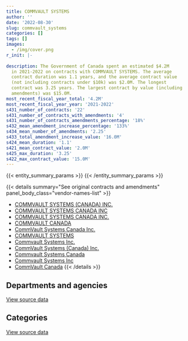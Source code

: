 ```yaml
---
title: COMMVAULT SYSTEMS
author: ''
date: '2022-08-30'
slug: commvault_systems
categories: []
tags: []
images:
  - /img/cover.png
r_init: |-
  
description: The Government of Canada spent an estimated $4.2M
  in 2021-2022 on contracts with COMMVAULT SYSTEMS. The average
  contract duration was 1.1 years, and the average contract value
  (not including contracts under $10k) was $2.0M. The longest
  contract was 3.25 years. The largest contract by value (including
  amendments) was $15.0M.
most_recent_fiscal_year_total: '4.2M'
most_recent_fiscal_year_year: '2021-2022'
s431_number_of_contracts: '22'
s431_number_of_contracts_with_amendments: '4'
s431_number_of_contracts_amendments_percentage: '18%'
s432_mean_amendment_increase_percentage: '133%'
s434_mean_number_of_amendments: '2.25'
s433_total_amendment_increase_value: '16.0M'
s424_mean_duration: '1.1'
s421_mean_contract_value: '2.0M'
s425_max_duration: '3.25'
s422_max_contract_value: '15.0M'
---
```


<script src="/rmarkdown-libs/htmlwidgets/htmlwidgets.js"></script>
<link href="/rmarkdown-libs/datatables-css/datatables-crosstalk.css" rel="stylesheet" />
<script src="/rmarkdown-libs/datatables-binding/datatables.js"></script>
<script src="/rmarkdown-libs/jquery/jquery-3.6.0.min.js"></script>
<link href="/rmarkdown-libs/dt-core-bootstrap/css/dataTables.bootstrap.min.css" rel="stylesheet" />
<link href="/rmarkdown-libs/dt-core-bootstrap/css/dataTables.bootstrap.extra.css" rel="stylesheet" />
<script src="/rmarkdown-libs/dt-core-bootstrap/js/jquery.dataTables.min.js"></script>
<script src="/rmarkdown-libs/dt-core-bootstrap/js/dataTables.bootstrap.min.js"></script>
<link href="/rmarkdown-libs/crosstalk/css/crosstalk.min.css" rel="stylesheet" />
<script src="/rmarkdown-libs/crosstalk/js/crosstalk.min.js"></script>
<script src="/rmarkdown-libs/htmlwidgets/htmlwidgets.js"></script>
<link href="/rmarkdown-libs/datatables-css/datatables-crosstalk.css" rel="stylesheet" />
<script src="/rmarkdown-libs/datatables-binding/datatables.js"></script>
<script src="/rmarkdown-libs/jquery/jquery-3.6.0.min.js"></script>
<link href="/rmarkdown-libs/dt-core-bootstrap/css/dataTables.bootstrap.min.css" rel="stylesheet" />
<link href="/rmarkdown-libs/dt-core-bootstrap/css/dataTables.bootstrap.extra.css" rel="stylesheet" />
<script src="/rmarkdown-libs/dt-core-bootstrap/js/jquery.dataTables.min.js"></script>
<script src="/rmarkdown-libs/dt-core-bootstrap/js/dataTables.bootstrap.min.js"></script>
<link href="/rmarkdown-libs/crosstalk/css/crosstalk.min.css" rel="stylesheet" />
<script src="/rmarkdown-libs/crosstalk/js/crosstalk.min.js"></script>

{{< entity_summary_params >}}
{{< /entity_summary_params >}}

{{< details summary="See original contracts and amendments" panel_body_class="vendor-names-list" >}}
- [COMMVAULT SYSTEMS (CANADA) INC.](https://search.open.canada.ca/en/ct/?sort=contract_value_f%20desc&page=1&search_text=%22COMMVAULT%20SYSTEMS%20%28CANADA%29%20INC.%22)
- [COMMVAULT SYSTEMS CANADA INC](https://search.open.canada.ca/en/ct/?sort=contract_value_f%20desc&page=1&search_text=%22COMMVAULT%20SYSTEMS%20CANADA%20INC%22)
- [COMMVAULT SYSTEMS CANADA INC.](https://search.open.canada.ca/en/ct/?sort=contract_value_f%20desc&page=1&search_text=%22COMMVAULT%20SYSTEMS%20CANADA%20INC.%22)
- [COMMVAULT CANADA](https://search.open.canada.ca/en/ct/?sort=contract_value_f%20desc&page=1&search_text=%22COMMVAULT%20CANADA%22)
- [CommVault Systems Canada Inc.](https://search.open.canada.ca/en/ct/?sort=contract_value_f%20desc&page=1&search_text=%22CommVault%20Systems%20Canada%20Inc.%22)
- [COMMVAULT SYSTEMS](https://search.open.canada.ca/en/ct/?sort=contract_value_f%20desc&page=1&search_text=%22COMMVAULT%20SYSTEMS%22)
- [Commvault Systems Inc.](https://search.open.canada.ca/en/ct/?sort=contract_value_f%20desc&page=1&search_text=%22Commvault%20Systems%20Inc.%22)
- [CommVault Systems (Canada) Inc.](https://search.open.canada.ca/en/ct/?sort=contract_value_f%20desc&page=1&search_text=%22CommVault%20Systems%20%28Canada%29%20Inc.%22)
- [Commvault Systems Canada](https://search.open.canada.ca/en/ct/?sort=contract_value_f%20desc&page=1&search_text=%22Commvault%20Systems%20Canada%22)
- [Commvault Systems Inc](https://search.open.canada.ca/en/ct/?sort=contract_value_f%20desc&page=1&search_text=%22Commvault%20Systems%20Inc%22)
- [CommVault Canada](https://search.open.canada.ca/en/ct/?sort=contract_value_f%20desc&page=1&search_text=%22CommVault%20Canada%22)
{{< /details >}}

## Departments and agencies

<div id="htmlwidget-1" style="width:100%;height:auto;" class="datatables html-widget"></div>
<script type="application/json" data-for="htmlwidget-1">{"x":{"style":"bootstrap","filter":"none","vertical":false,"data":[["<a href=\"/departments/cic/\">Immigration, Refugees and Citizenship Canada<\/a>","<a href=\"/departments/dnd-mdn/\">National Defence<\/a>","<a href=\"/departments/lac-bac/\">Library and Archives Canada<\/a>","<a href=\"/departments/nserc-crsng/\">Natural Sciences and Engineering Research Council of Canada<\/a>","<a href=\"/departments/osfi-bsif/\">Office of the Superintendent of Financial Institutions Canada<\/a>","<a href=\"/departments/phac-aspc/\">Public Health Agency of Canada<\/a>","<a href=\"/departments/ps-sp/\">Public Safety Canada<\/a>","<a href=\"/departments/rcmp-grc/\">Royal Canadian Mounted Police<\/a>","<a href=\"/departments/ssc-spc/\">Shared Services Canada<\/a>"],[187596.18,52288.78,15176.7,null,null,5597.57,12252.3,45335.9,2929434.56],[1191.41,26216.02,null,10432.16,null,11014.5,null,321205.59,4005657.67],[25987.53,null,null,11541.93,70959.6,null,null,null,4002921.19],[null,15327.44,null,null,null,null,null,null,4195093.46]],"container":"<table class=\"table table-striped table-hover row-border order-column display\">\n  <thead>\n    <tr>\n      <th>Department<\/th>\n      <th>2018-2019<\/th>\n      <th>2019-2020<\/th>\n      <th>2020-2021<\/th>\n      <th>2021-2022<\/th>\n    <\/tr>\n  <\/thead>\n<\/table>","options":{"order":[[4,"desc"]],"pageLength":10,"autoWidth":true,"columnDefs":[{"targets":1,"render":"function(data, type, row, meta) {\n    return type !== 'display' ? data : DTWidget.formatCurrency(data, \"$\", 2, 3, \",\", \".\", true, null);\n  }"},{"targets":2,"render":"function(data, type, row, meta) {\n    return type !== 'display' ? data : DTWidget.formatCurrency(data, \"$\", 2, 3, \",\", \".\", true, null);\n  }"},{"targets":3,"render":"function(data, type, row, meta) {\n    return type !== 'display' ? data : DTWidget.formatCurrency(data, \"$\", 2, 3, \",\", \".\", true, null);\n  }"},{"targets":4,"render":"function(data, type, row, meta) {\n    return type !== 'display' ? data : DTWidget.formatCurrency(data, \"$\", 2, 3, \",\", \".\", true, null);\n  }"},{"width":"16%","targets":[1,2,3,4]},{"className":"dt-right","targets":[1,2,3,4]}],"orderClasses":false}},"evals":["options.columnDefs.0.render","options.columnDefs.1.render","options.columnDefs.2.render","options.columnDefs.3.render"],"jsHooks":[]}</script>
<p class="text-right">
<a href="https://github.com/GoC-Spending/contracts-data/tree/main/data/out/vendors/commvault_systems/summary_by_fiscal_year_by_department.csv" class="source-data-link btn btn-link">View source data</a>
</p>

## Categories

<div id="htmlwidget-2" style="width:100%;height:auto;" class="datatables html-widget"></div>
<script type="application/json" data-for="htmlwidget-2">{"x":{"style":"bootstrap","filter":"none","vertical":false,"data":[["<a href=\"/categories/defence/\">Defence<\/a>","<a href=\"/categories/information_technology/\">Information technology<\/a>","<a href=\"/categories/human_capital/\">Human capital<\/a>"],[52288.78,3180216.5,15176.7],[26216.02,4349501.33,null],[null,4111410.25,null],[15327.44,4195093.46,null]],"container":"<table class=\"table table-striped table-hover row-border order-column display\">\n  <thead>\n    <tr>\n      <th>Category<\/th>\n      <th>2018-2019<\/th>\n      <th>2019-2020<\/th>\n      <th>2020-2021<\/th>\n      <th>2021-2022<\/th>\n    <\/tr>\n  <\/thead>\n<\/table>","options":{"order":[[4,"desc"]],"dom":"t","pageLength":30,"autoWidth":true,"columnDefs":[{"targets":1,"render":"function(data, type, row, meta) {\n    return type !== 'display' ? data : DTWidget.formatCurrency(data, \"$\", 2, 3, \",\", \".\", true, null);\n  }"},{"targets":2,"render":"function(data, type, row, meta) {\n    return type !== 'display' ? data : DTWidget.formatCurrency(data, \"$\", 2, 3, \",\", \".\", true, null);\n  }"},{"targets":3,"render":"function(data, type, row, meta) {\n    return type !== 'display' ? data : DTWidget.formatCurrency(data, \"$\", 2, 3, \",\", \".\", true, null);\n  }"},{"targets":4,"render":"function(data, type, row, meta) {\n    return type !== 'display' ? data : DTWidget.formatCurrency(data, \"$\", 2, 3, \",\", \".\", true, null);\n  }"},{"width":"16%","targets":[1,2,3,4]},{"className":"dt-right","targets":[1,2,3,4]}],"orderClasses":false,"lengthMenu":[10,25,30,50,100]}},"evals":["options.columnDefs.0.render","options.columnDefs.1.render","options.columnDefs.2.render","options.columnDefs.3.render"],"jsHooks":[]}</script>
<p class="text-right">
<a href="https://github.com/GoC-Spending/contracts-data/tree/main/data/out/vendors/commvault_systems/summary_by_fiscal_year_by_category.csv" class="source-data-link btn btn-link">View source data</a>
</p>
